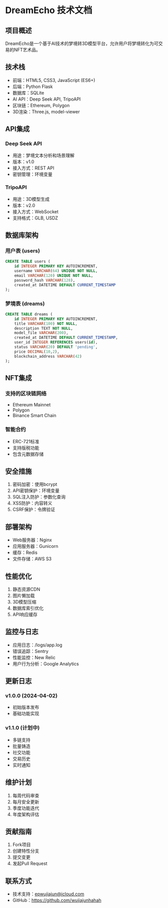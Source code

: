# DreamEcho 技术文档

## 项目概述
DreamEcho是一个基于AI技术的梦境转3D模型平台，允许用户将梦境转化为可交易的NFT艺术品。

## 技术栈
- 前端：HTML5, CSS3, JavaScript (ES6+)
- 后端：Python Flask
- 数据库：SQLite
- AI API：Deep Seek API, TripoAPI
- 区块链：Ethereum, Polygon
- 3D渲染：Three.js, model-viewer

## API集成
### Deep Seek API
- 用途：梦境文本分析和场景理解
- 版本：v1.0
- 接入方式：REST API
- 密钥管理：环境变量

### TripoAPI
- 用途：3D模型生成
- 版本：v2.0
- 接入方式：WebSocket
- 支持格式：GLB, USDZ

## 数据库架构
### 用户表 (users)
```sql
CREATE TABLE users (
    id INTEGER PRIMARY KEY AUTOINCREMENT,
    username VARCHAR(64) UNIQUE NOT NULL,
    email VARCHAR(120) UNIQUE NOT NULL,
    password_hash VARCHAR(128),
    created_at DATETIME DEFAULT CURRENT_TIMESTAMP
);
```

### 梦境表 (dreams)
```sql
CREATE TABLE dreams (
    id INTEGER PRIMARY KEY AUTOINCREMENT,
    title VARCHAR(100) NOT NULL,
    description TEXT NOT NULL,
    model_file VARCHAR(200),
    created_at DATETIME DEFAULT CURRENT_TIMESTAMP,
    user_id INTEGER REFERENCES users(id),
    status VARCHAR(20) DEFAULT 'pending',
    price DECIMAL(10,2),
    blockchain_address VARCHAR(42)
);
```

## NFT集成
### 支持的区块链网络
- Ethereum Mainnet
- Polygon
- Binance Smart Chain

### 智能合约
- ERC-721标准
- 支持版税功能
- 包含元数据存储

## 安全措施
1. 密码加密：使用bcrypt
2. API密钥保护：环境变量
3. SQL注入防护：参数化查询
4. XSS防护：内容转义
5. CSRF保护：令牌验证

## 部署架构
- Web服务器：Nginx
- 应用服务器：Gunicorn
- 缓存：Redis
- 文件存储：AWS S3

## 性能优化
1. 静态资源CDN
2. 图片懒加载
3. 3D模型压缩
4. 数据库索引优化
5. API响应缓存

## 监控与日志
- 应用日志：/logs/app.log
- 错误追踪：Sentry
- 性能监控：New Relic
- 用户行为分析：Google Analytics

## 更新日志
### v1.0.0 (2024-04-02)
- 初始版本发布
- 基础功能实现

### v1.1.0 (计划中)
- 多链支持
- 批量铸造
- 社交功能
- 交易历史
- 实时通知

## 维护计划
1. 每周代码审查
2. 每月安全更新
3. 季度功能迭代
4. 年度架构评估

## 贡献指南
1. Fork项目
2. 创建特性分支
3. 提交变更
4. 发起Pull Request

## 联系方式
- 技术支持：epwujiajun@icloud.com
- GitHub：https://github.com/wujiajunhahah 